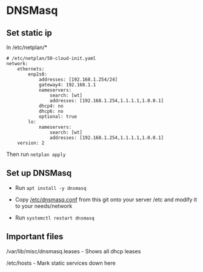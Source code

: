 # DNSMasq

## Set static ip

In /etc/netplan/*
```
# /etc/netplan/50-cloud-init.yaml
network:
    ethernets:
        enp2s0:
            addresses: [192.168.1.254/24]
            gateway4: 192.168.1.1
            nameservers:
                search: [wt]
                addresses: [192.168.1.254,1.1.1.1,1.0.0.1]
            dhcp4: no
            dhcp6: no
            optional: true
        lo:
            nameservers:
                search: [wt]
                addresses: [192.168.1.254,1.1.1.1,1.0.0.1]
    version: 2

```

Then run ```netplan apply```

## Set up DNSMasq

* Run ```apt install -y dnsmasq```

* Copy [/etc/dnsmasq.conf](https://github.com/Nexination/configuration-collection/raw/master/etc/dnsmasq.conf) from this git onto your server /etc and modify it to your needs/network

* Run ```systemctl restart dnsmasq```

## Important files

/var/lib/misc/dnsmasq.leases - Shows all dhcp leases

/etc/hosts - Mark static services down here